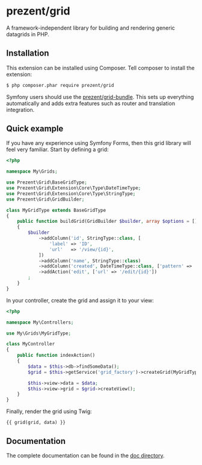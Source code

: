 prezent/grid
============

A framework-independent library for building and rendering generic datagrids in PHP.

## Installation

This extension can be installed using Composer. Tell composer to install the extension:

```bash
$ php composer.phar require prezent/grid
```

Symfony users should use the [prezent/grid-bundle](https://github.com/Prezent/prezent-grid-bundle). This sets up everything
automatically and adds extra features such as router and translation integration.

## Quick example

If you have any experience using Symfony Forms, then this grid library will feel very familiar. Start by defining a grid:

```php
<?php

namespace My\Grids;

use Prezent\Grid\BaseGridType;
use Prezent\Grid\Extension\Core\Type\DateTimeType;
use Prezent\Grid\Extension\Core\Type\StringType;
use Prezent\Grid\GridBuilder;

class MyGridType extends BaseGridType
{
    public function buildGrid(GridBuilder $builder, array $options = [])
    {
        $builder
            ->addColumn('id', StringType::class, [
                'label' => 'ID',
                'url'   => '/view/{id}',
            ])
            ->addColumn('name', StringType::class)
            ->addColumn('created', DateTimeType::class, ['pattern' => 'yyyy qqq'])
            ->addAction('edit', ['url' => '/edit/{id}'])
        ;
    }
}
```

In your controller, create the grid and assign it to your view:

```php
<?php

namespace My\Controllers;

use My\Grids\MyGridType;

class MyController
{
    public function indexAction()
    {
        $data = $this->db->findSomeData();
        $grid = $this->getService('grid_factory')->createGrid(MyGridType::class);

        $this->view->data = $data;
        $this->view->grid = $grid->createView();
    }
}
```

Finally, render the grid using Twig:

```
{{ grid(grid, data) }}
```

## Documentation

The complete documentation can be found in the [doc directory](doc/index.md).
